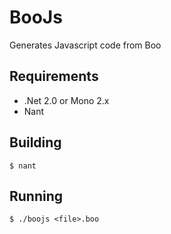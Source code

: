 # BooJs

Generates Javascript code from Boo

## Requirements

  - .Net 2.0 or Mono 2.x
  - Nant

## Building

    $ nant

## Running

    $ ./boojs <file>.boo

